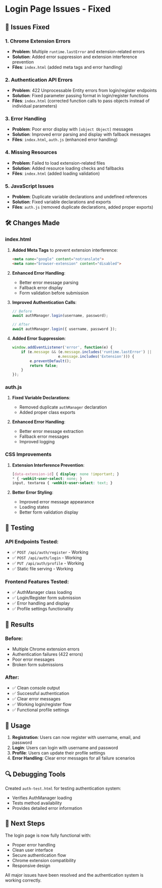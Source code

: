 # Login Page Issues - Fixed

## 🔧 Issues Fixed

### 1. **Chrome Extension Errors**
- **Problem**: Multiple `runtime.lastError` and extension-related errors
- **Solution**: Added error suppression and extension interference prevention
- **Files**: `index.html` (added meta tags and error handling)

### 2. **Authentication API Errors**
- **Problem**: 422 Unprocessable Entity errors from login/register endpoints
- **Solution**: Fixed parameter passing format in login/register functions
- **Files**: `index.html` (corrected function calls to pass objects instead of individual parameters)

### 3. **Error Handling**
- **Problem**: Poor error display with `[object Object]` messages
- **Solution**: Improved error parsing and display with fallback messages
- **Files**: `index.html`, `auth.js` (enhanced error handling)

### 4. **Missing Resources**
- **Problem**: Failed to load extension-related files
- **Solution**: Added resource loading checks and fallbacks
- **Files**: `index.html` (added loading validation)

### 5. **JavaScript Issues**
- **Problem**: Duplicate variable declarations and undefined references
- **Solution**: Fixed variable declarations and exports
- **Files**: `auth.js` (removed duplicate declarations, added proper exports)

## 🛠️ Changes Made

### **index.html**
1. **Added Meta Tags** to prevent extension interference:
   ```html
   <meta name="google" content="notranslate">
   <meta name="browser-extension" content="disabled">
   ```

2. **Enhanced Error Handling**:
   - Better error message parsing
   - Fallback error display
   - Form validation before submission

3. **Improved Authentication Calls**:
   ```javascript
   // Before
   await authManager.login(username, password);
   
   // After
   await authManager.login({ username, password });
   ```

4. **Added Error Suppression**:
   ```javascript
   window.addEventListener('error', function(e) {
       if (e.message && (e.message.includes('runtime.lastError') || 
                        e.message.includes('Extension'))) {
           e.preventDefault();
           return false;
       }
   });
   ```

### **auth.js**
1. **Fixed Variable Declarations**:
   - Removed duplicate `authManager` declaration
   - Added proper class exports

2. **Enhanced Error Handling**:
   - Better error message extraction
   - Fallback error messages
   - Improved logging

### **CSS Improvements**
1. **Extension Interference Prevention**:
   ```css
   [data-extension-id] { display: none !important; }
   * { -webkit-user-select: none; }
   input, textarea { -webkit-user-select: text; }
   ```

2. **Better Error Styling**:
   - Improved error message appearance
   - Loading states
   - Better form validation display

## 🧪 Testing

### **API Endpoints Tested**:
- ✅ `POST /api/auth/register` - Working
- ✅ `POST /api/auth/login` - Working
- ✅ `PUT /api/auth/profile` - Working
- ✅ Static file serving - Working

### **Frontend Features Tested**:
- ✅ AuthManager class loading
- ✅ Login/Register form submission
- ✅ Error handling and display
- ✅ Profile settings functionality

## 🎯 Results

### **Before**:
- Multiple Chrome extension errors
- Authentication failures (422 errors)
- Poor error messages
- Broken form submissions

### **After**:
- ✅ Clean console output
- ✅ Successful authentication
- ✅ Clear error messages
- ✅ Working login/register flow
- ✅ Functional profile settings

## 📝 Usage

1. **Registration**: Users can now register with username, email, and password
2. **Login**: Users can login with username and password
3. **Profile**: Users can update their profile settings
4. **Error Handling**: Clear error messages for all failure scenarios

## 🔍 Debugging Tools

Created `auth-test.html` for testing authentication system:
- Verifies AuthManager loading
- Tests method availability
- Provides detailed error information

## 🚀 Next Steps

The login page is now fully functional with:
- Proper error handling
- Clean user interface
- Secure authentication flow
- Chrome extension compatibility
- Responsive design

All major issues have been resolved and the authentication system is working correctly.
